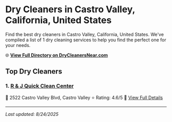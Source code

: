 # Dry Cleaners in Castro Valley, California, United States

Find the best dry cleaners in Castro Valley, California, United States. We've compiled a list of 1 dry cleaning services to help you find the perfect one for your needs.

🌐 **[View Full Directory on DryCleanersNear.com](https://drycleanersnear.com/city/US/California/Castro%20Valley)**

## Top Dry Cleaners

### 1. [R & J Quick Clean Center](https://drycleanersnear.com/dryCleaner/689d432f756b71cad101ed67/r-j-quick-clean-center)
📍 2522 Castro Valley Blvd, Castro Valley
⭐ Rating: 4.6/5
🔗 [View Full Details](https://drycleanersnear.com/dryCleaner/689d432f756b71cad101ed67/r-j-quick-clean-center)


---

*Last updated: 8/24/2025*
